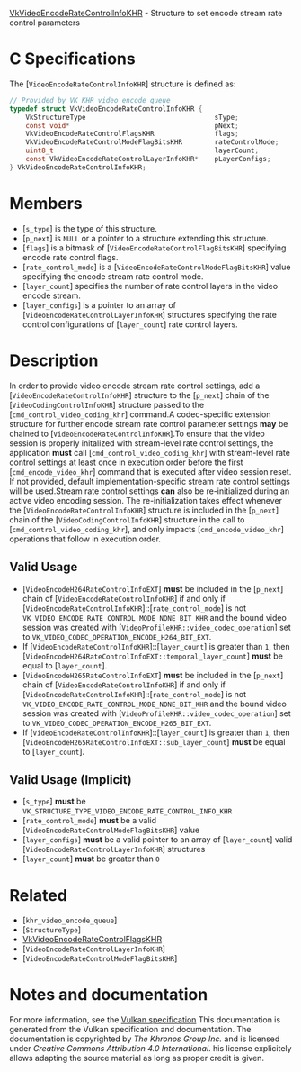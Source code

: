 [VkVideoEncodeRateControlInfoKHR](https://www.khronos.org/registry/vulkan/specs/1.3-extensions/man/html/VkVideoEncodeRateControlInfoKHR.html) - Structure to set encode stream rate control parameters

# C Specifications
The [`VideoEncodeRateControlInfoKHR`] structure is defined as:
```c
// Provided by VK_KHR_video_encode_queue
typedef struct VkVideoEncodeRateControlInfoKHR {
    VkStructureType                                sType;
    const void*                                    pNext;
    VkVideoEncodeRateControlFlagsKHR               flags;
    VkVideoEncodeRateControlModeFlagBitsKHR        rateControlMode;
    uint8_t                                        layerCount;
    const VkVideoEncodeRateControlLayerInfoKHR*    pLayerConfigs;
} VkVideoEncodeRateControlInfoKHR;
```

# Members
- [`s_type`] is the type of this structure.
- [`p_next`] is `NULL` or a pointer to a structure extending this structure.
- [`flags`] is a bitmask of [`VideoEncodeRateControlFlagBitsKHR`] specifying encode rate control flags.
- [`rate_control_mode`] is a [`VideoEncodeRateControlModeFlagBitsKHR`] value specifying the encode stream rate control mode.
- [`layer_count`] specifies the number of rate control layers in the video encode stream.
- [`layer_configs`] is a pointer to an array of [`VideoEncodeRateControlLayerInfoKHR`] structures specifying the rate control configurations of [`layer_count`] rate control layers.

# Description
In order to provide video encode stream rate control settings, add a
[`VideoEncodeRateControlInfoKHR`] structure to the [`p_next`] chain of
the [`VideoCodingControlInfoKHR`] structure passed to the
[`cmd_control_video_coding_khr`] command.A codec-specific extension structure for further encode stream rate control
parameter settings  **may**  be chained to [`VideoEncodeRateControlInfoKHR`].To ensure that the video session is properly initalized with stream-level
rate control settings, the application  **must**  call
[`cmd_control_video_coding_khr`] with stream-level rate control settings at
least once in execution order before the first [`cmd_encode_video_khr`]
command that is executed after video session reset.
If not provided, default implementation-specific stream rate control
settings will be used.Stream rate control settings  **can**  also be re-initialized during an active
video encoding session.
The re-initialization takes effect whenever the
[`VideoEncodeRateControlInfoKHR`] structure is included in the
[`p_next`] chain of the [`VideoCodingControlInfoKHR`] structure in the
call to [`cmd_control_video_coding_khr`], and only impacts
[`cmd_encode_video_khr`] operations that follow in execution order.
## Valid Usage
-  [`VideoEncodeH264RateControlInfoEXT`] **must**  be included in the [`p_next`] chain of [`VideoEncodeRateControlInfoKHR`] if and only if [`VideoEncodeRateControlInfoKHR`]::[`rate_control_mode`] is not `VK_VIDEO_ENCODE_RATE_CONTROL_MODE_NONE_BIT_KHR` and the bound video session was created with [`VideoProfileKHR::video_codec_operation`] set to `VK_VIDEO_CODEC_OPERATION_ENCODE_H264_BIT_EXT`.
-    If [`VideoEncodeRateControlInfoKHR`]::[`layer_count`] is greater than `1`, then [`VideoEncodeH264RateControlInfoEXT::temporal_layer_count`] **must**  be equal to [`layer_count`].
-  [`VideoEncodeH265RateControlInfoEXT`] **must**  be included in the [`p_next`] chain of [`VideoEncodeRateControlInfoKHR`] if and only if [`VideoEncodeRateControlInfoKHR`]::[`rate_control_mode`] is not `VK_VIDEO_ENCODE_RATE_CONTROL_MODE_NONE_BIT_KHR` and the bound video session was created with [`VideoProfileKHR::video_codec_operation`] set to `VK_VIDEO_CODEC_OPERATION_ENCODE_H265_BIT_EXT`.
-    If [`VideoEncodeRateControlInfoKHR`]::[`layer_count`] is greater than `1`, then [`VideoEncodeH265RateControlInfoEXT::sub_layer_count`] **must**  be equal to [`layer_count`].

## Valid Usage (Implicit)
-  [`s_type`] **must**  be `VK_STRUCTURE_TYPE_VIDEO_ENCODE_RATE_CONTROL_INFO_KHR`
-  [`rate_control_mode`] **must**  be a valid [`VideoEncodeRateControlModeFlagBitsKHR`] value
-  [`layer_configs`] **must**  be a valid pointer to an array of [`layer_count`] valid [`VideoEncodeRateControlLayerInfoKHR`] structures
-  [`layer_count`] **must**  be greater than `0`

# Related
- [`khr_video_encode_queue`]
- [`StructureType`]
- [VkVideoEncodeRateControlFlagsKHR]()
- [`VideoEncodeRateControlLayerInfoKHR`]
- [`VideoEncodeRateControlModeFlagBitsKHR`]

# Notes and documentation
For more information, see the [Vulkan specification](https://www.khronos.org/registry/vulkan/specs/1.3-extensions/html/vkspec.html)
This documentation is generated from the Vulkan specification and documentation.
The documentation is copyrighted by *The Khronos Group Inc.* and is licensed under *Creative Commons Attribution 4.0 International*.
his license explicitely allows adapting the source material as long as proper credit is given.
        